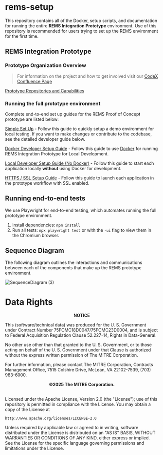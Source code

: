 # rems-setup

This repository contains all of the Docker, setup scripts, and documentation for running the entire **REMS Integration Prototype** environment. Use of this repository is recommended for users trying to set up the REMS environment for the first time. 

## REMS Integration Prototype

### Prototype Organization Overview

> For information on the project and how to get involved visit our [CodeX Confluence Page](https://confluence.hl7.org/display/COD/Risk+Evaluation+and+Mitigation+Strategies+%28REMS%29+Integration)

[Prototype Repositories and Capabilities](PrototypeRepositoriesAndCapabilities.md)

### Running the full prototype environment

Complete end-to-end set up guides for the REMS Proof of Concept prototype are listed below:

[Simple Set Up](SimpleSetupGuide.md) - Follow this guide to quickly setup a demo environment for local testing. If you want to make changes or contribute to the codebase, see the detailed developer guide below.

[Docker Developer Setup Guide](DeveloperSetupGuide.md) - Follow this guide to use [Docker](https://docs.docker.com/get-started/overview/) for running REMS Integration Prototype for Local Development.

[Local Developer Setup Guide (No Docker)](EndToEndSetupGuide.md) - Follow this guide to start each application locally **without** using Docker for development.

[HTTPS / SSL Setup Guide](SSLSetupGuide.md) - Follow this guide to launch each application in the prototype workflow with SSL enabled.

## Running end-to-end tests

We use Playwright for end-to-end testing, which automates running the full prototype environment.

1. Install dependencies: `npm install`
2. Run all tests: `npx playwright test` or with the `-ui` flag to view them in the Chromium browser.

## Sequence Diagram 

The following diagram outlines the interactions and communications between each of the components that make up the REMS prototype environment.

![SequenceDiagram (3)](https://github.com/mcode/rems-setup/assets/28585306/0fcbcba5-2ea1-4723-85e5-b3d58dcabe30)

# Data Rights

<div style="text-align:center">
<b>NOTICE</b>
</div>

This (software/technical data) was produced for the U. S. Government under Contract Number 75FCMC18D0047/75FCMC23D0004, and is subject to Federal Acquisition Regulation Clause 52.227-14, Rights in Data-General.


No other use other than that granted to the U. S. Government, or to those acting on behalf of the U. S. Government under that Clause is authorized without the express written permission of The MITRE Corporation.


For further information, please contact The MITRE Corporation, Contracts Management Office, 7515 Colshire Drive, McLean, VA 22102-7539, (703) 983-6000.

<div style="text-align:center">
<b>&copy;2025 The MITRE Corporation.</b>
</div>

<br />

Licensed under the Apache License, Version 2.0 (the "License"); use of this repository is permitted in compliance with the License.
You may obtain a copy of the License at

    http://www.apache.org/licenses/LICENSE-2.0

Unless required by applicable law or agreed to in writing, software
distributed under the License is distributed on an "AS IS" BASIS,
WITHOUT WARRANTIES OR CONDITIONS OF ANY KIND, either express or implied.
See the License for the specific language governing permissions and
limitations under the License.


